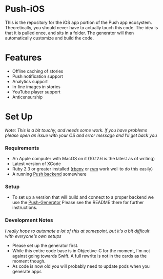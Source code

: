 # Push-iOS
This is the repository for the iOS app portion of the Push app ecosystem. Theoretically, you should never have to actually touch this code. The idea is that it is pulled once, and sits in a folder. The generator will then automatically customize and build the code.

# Features
- Offline caching of stories
- Push notification support
- Analytics support
- In-line images in stories
- YouTube player support
- Anticensurship

# Set Up

_Note: This is a bit touchy, and needs some work. If you have problems please open an issue with your OS and error message and I'll get back you_

### Requirements
- An Apple computer with MacOS on it (10.12.6 is the latest as of writing)
- Latest version of XCode
- Ruby 2.3 or greater installed ([rbenv](https://github.com/rbenv/rbenv) or [rvm](https://rvm.io/) work well to do this easily)
- A running [Push backend](https://github.com/PushOCCRP/Push-Backend) somewhere

### Setup
- To set up a version that will build and connect to a proper backend we use the [Push-Generator](https://github.com/PushOCCRP/Push-Generator) Please see the README there for further instructions.

### Development Notes
_I *really* hope to automate a lot of this at somepoint, but it's a bit difficult with everyone's own setups_

- Please set up the generator first.
- While this entire code base is in Objective-C for the moment, I'm not against going towards Swift. A full rewrite is not in the cards as the moment though.
- As code is now old you will probably need to update pods when you generate apps 
